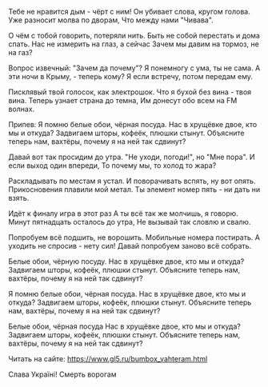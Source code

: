 
Тебе не нравится дым - чёрт с ним!
Он убивает слова, кругом голова.
Уже разносит молва по дворам,
Что между нами "Чивава".

О чём с тобой говорить, потеряли нить.
Быть не собой перестать и дома спать.
Нас не измерить на глаз, а сейчас
Зачем мы давим на тормоз, не на газ?

Вопрос извечный: "Зачем да почему"?
Я понемногу с ума, ты не сама.
А эти ночи в Крыму, - теперь кому?
Я если встречу, потом передам ему.

Писклявый твой голосок, как электрошок.
Что я бухой без вина - твоя вина.
Теперь узнает страна до темна,
Им донесут обо всем на FM волнах.

Припев:
Я помню белые обои, чёрная посуда.
Нас в хрущёвке двое, кто мы и откуда?
Задвигаем шторы, кофеёк, плюшки стынут.
Объясните теперь нам, вахтёры, почему я на ней так сдвинут?

Давай вот так просидим до утра.
"Не уходи, погоди!", но "Мне пора".
И если выход один впереди,
То почему мы, то холод то жара?

Раскладывать по местам я устал.
И поворачивать вспять, ну вот опять.
Прикосновения плавили мой метал.
Ты элемент номер пять - ни дать ни взять.

Идёт к финалу игра в этот раз
А ты всё так же молчишь, я говорю.
Минут пятнадцать осталось до утра,
Не вызывай так словлю и свалю.

Попробуем всё подшить, не ворошить.
Мобильные номера постирать.
А уходить не спросив - нету сил!
Давай попробуем заново всё собрать.

Белые обои, чёрную посуду.
Нас в хрущёвке двое, кто мы и откуда?
Задвигаем шторы, кофеёк, плюшки стынут.
Объясните теперь нам, вахтёры, почему я на ней так сдвинут?

Я помню белые обои, чёрная посуда.
Нас в хрущёвке двое, кто мы и откуда?
Задвигаем шторы, кофеёк, плюшки стынут.
Объясните теперь нам, вахтёры, почему я на ней так сдвинут?

Белые обои, чёрная посуда
Нас в хрущёвке двое, кто мы и откуда?
Задвигаем шторы, кофеёк, плюшки стынут.
Объясните теперь нам, вахтёры, почему я на ней так сдвинут?

Читать на сайте: https://www.gl5.ru/bumbox_vahteram.html

Слава Україні!
Смерть ворогам
